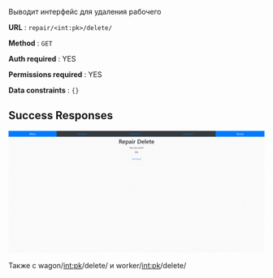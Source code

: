 Выводит интерфейс для удаления рабочего

**URL** : `repair/<int:pk>/delete/`

**Method** : `GET`

**Auth required** : YES

**Permissions required** : YES

**Data constraints** : `{}`

## Success Responses

![Alt text](delete.png)


Также с wagon/<int:pk>/delete/ и worker/<int:pk>/delete/

